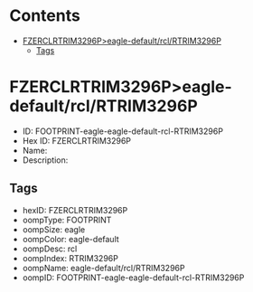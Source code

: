 



Contents
========

* [FZERCLRTRIM3296P>eagle-default/rcl/RTRIM3296P](#fzerclrtrim3296peagle-defaultrclrtrim3296p)
	* [Tags](#tags)

# FZERCLRTRIM3296P>eagle-default/rcl/RTRIM3296P

- ID: FOOTPRINT-eagle-eagle-default-rcl-RTRIM3296P
- Hex ID: FZERCLRTRIM3296P
- Name: 
- Description: 

## Tags

- hexID: FZERCLRTRIM3296P
- oompType: FOOTPRINT
- oompSize: eagle
- oompColor: eagle-default
- oompDesc: rcl
- oompIndex: RTRIM3296P
- oompName: eagle-default/rcl/RTRIM3296P
- oompID: FOOTPRINT-eagle-eagle-default-rcl-RTRIM3296P
